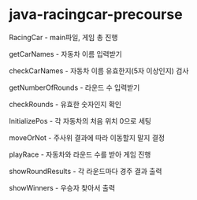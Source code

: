 # java-racingcar-precourse

RacingCar - main파일, 게임 총 진행

getCarNames - 자동차 이름 입력받기

checkCarNames - 자동차 이름 유효한지(5자 이상인지) 검사

getNumberOfRounds - 라운드 수 입력받기

checkRounds - 유효한 숫자인지 확인

InitializePos - 각 자동차의 처음 위치 0으로 세팅

moveOrNot - 주사위 결과에 따라 이동할지 말지 결정

playRace - 자동차와 라운드 수를 받아 게임 진행

showRoundResults - 각 라운드마다 경주 결과 출력

showWinners - 우승자 찾아서 출력
